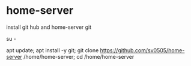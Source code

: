 # home-server
install git hub and home-server git

su -

apt update; apt install -y git; git clone https://github.com/sv0505/home-server /home/home-server; cd /home/home-server
